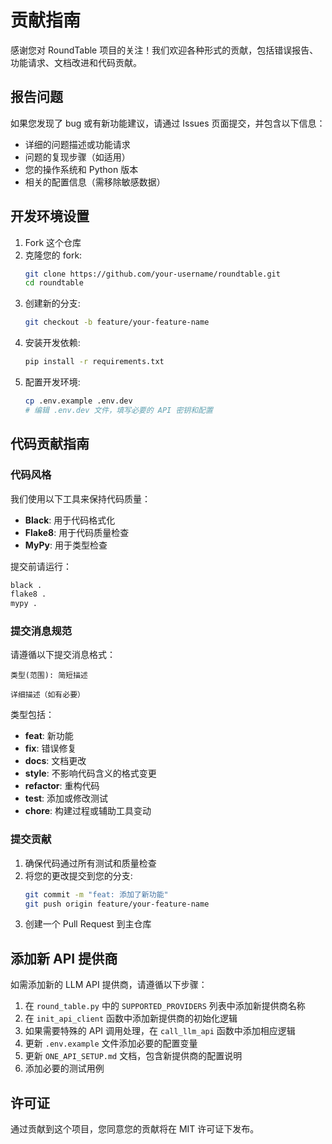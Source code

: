 # 贡献指南

感谢您对 RoundTable 项目的关注！我们欢迎各种形式的贡献，包括错误报告、功能请求、文档改进和代码贡献。

## 报告问题

如果您发现了 bug 或有新功能建议，请通过 Issues 页面提交，并包含以下信息：

- 详细的问题描述或功能请求
- 问题的复现步骤（如适用）
- 您的操作系统和 Python 版本
- 相关的配置信息（需移除敏感数据）

## 开发环境设置

1. Fork 这个仓库
2. 克隆您的 fork:
   ```bash
   git clone https://github.com/your-username/roundtable.git
   cd roundtable
   ```
3. 创建新的分支:
   ```bash
   git checkout -b feature/your-feature-name
   ```
4. 安装开发依赖:
   ```bash
   pip install -r requirements.txt
   ```
5. 配置开发环境:
   ```bash
   cp .env.example .env.dev
   # 编辑 .env.dev 文件，填写必要的 API 密钥和配置
   ```

## 代码贡献指南

### 代码风格

我们使用以下工具来保持代码质量：

- **Black**: 用于代码格式化
- **Flake8**: 用于代码质量检查
- **MyPy**: 用于类型检查

提交前请运行：
```bash
black .
flake8 .
mypy .
```

### 提交消息规范

请遵循以下提交消息格式：

```
类型(范围): 简短描述

详细描述（如有必要）
```

类型包括：
- **feat**: 新功能
- **fix**: 错误修复
- **docs**: 文档更改
- **style**: 不影响代码含义的格式变更
- **refactor**: 重构代码
- **test**: 添加或修改测试
- **chore**: 构建过程或辅助工具变动

### 提交贡献

1. 确保代码通过所有测试和质量检查
2. 将您的更改提交到您的分支:
   ```bash
   git commit -m "feat: 添加了新功能"
   git push origin feature/your-feature-name
   ```
3. 创建一个 Pull Request 到主仓库

## 添加新 API 提供商

如需添加新的 LLM API 提供商，请遵循以下步骤：

1. 在 `round_table.py` 中的 `SUPPORTED_PROVIDERS` 列表中添加新提供商名称
2. 在 `init_api_client` 函数中添加新提供商的初始化逻辑
3. 如果需要特殊的 API 调用处理，在 `call_llm_api` 函数中添加相应逻辑
4. 更新 `.env.example` 文件添加必要的配置变量
5. 更新 `ONE_API_SETUP.md` 文档，包含新提供商的配置说明
6. 添加必要的测试用例

## 许可证

通过贡献到这个项目，您同意您的贡献将在 MIT 许可证下发布。 